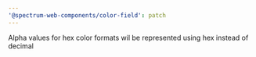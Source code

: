 ```yaml
---
'@spectrum-web-components/color-field': patch
---
```


Alpha values for hex color formats wil be represented using hex instead of decimal
